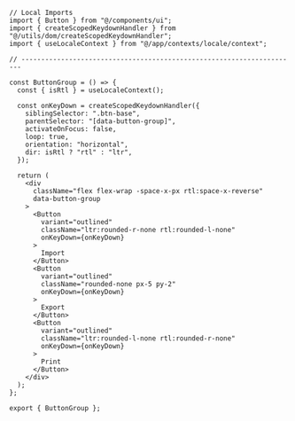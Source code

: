 ﻿```tsx
// Local Imports
import { Button } from "@/components/ui";
import { createScopedKeydownHandler } from "@/utils/dom/createScopedKeydownHandler";
import { useLocaleContext } from "@/app/contexts/locale/context";

// ----------------------------------------------------------------------

const ButtonGroup = () => {
  const { isRtl } = useLocaleContext();

  const onKeyDown = createScopedKeydownHandler({
    siblingSelector: ".btn-base",
    parentSelector: "[data-button-group]",
    activateOnFocus: false,
    loop: true,
    orientation: "horizontal",
    dir: isRtl ? "rtl" : "ltr",
  });

  return (
    <div
      className="flex flex-wrap -space-x-px rtl:space-x-reverse"
      data-button-group
    >
      <Button
        variant="outlined"
        className="ltr:rounded-r-none rtl:rounded-l-none"
        onKeyDown={onKeyDown}
      >
        Import
      </Button>
      <Button
        variant="outlined"
        className="rounded-none px-5 py-2"
        onKeyDown={onKeyDown}
      >
        Export
      </Button>
      <Button
        variant="outlined"
        className="ltr:rounded-l-none rtl:rounded-r-none"
        onKeyDown={onKeyDown}
      >
        Print
      </Button>
    </div>
  );
};

export { ButtonGroup };

```
